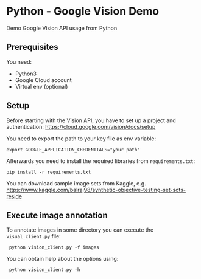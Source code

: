 # Python - Google Vision Demo

Demo Google Vision API usage from Python

## Prerequisites

You need:

* Python3
* Google Cloud account
* Virtual env (optional)

## Setup 

Before starting with the Vision API, you have to set up a project 
and authentication: https://cloud.google.com/vision/docs/setup

You need to export the path to your key file as env variable:

    export GOOGLE_APPLICATION_CREDENTIALS="your path"

Afterwards you need to install the required libraries from `requirements.txt`:

    pip install -r requirements.txt

You can download sample image sets from Kaggle, e.g. https://www.kaggle.com/balraj98/synthetic-objective-testing-set-sots-reside

## Execute image annotation

To annotate images in some directory you can execute the `visual_client.py` file:

     python vision_client.py -f images 

You can obtain help about the options using:

     python vision_client.py -h






